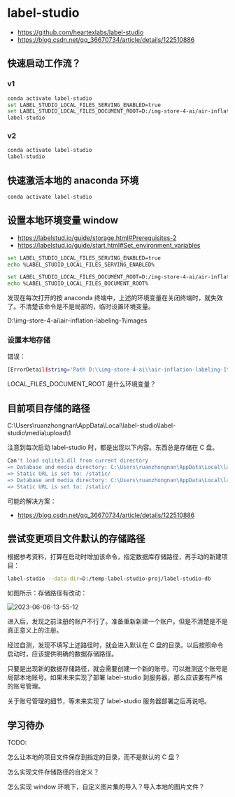 # label-studio

- https://github.com/heartexlabs/label-studio
- https://blog.csdn.net/qq_36670734/article/details/122510886

## 快速启动工作流？

### v1

```bash
conda activate label-studio
set LABEL_STUDIO_LOCAL_FILES_SERVING_ENABLED=true
set LABEL_STUDIO_LOCAL_FILES_DOCUMENT_ROOT=D:/img-store-4-ai/air-inflation-labeling-1
label-studio
```

### v2

```bash
conda activate label-studio
label-studio
```

## 快速激活本地的 anaconda 环境

```bash
conda activate label-studio
```

## 设置本地环境变量 window

- https://labelstud.io/guide/storage.html#Prerequisites-2
- https://labelstud.io/guide/start.html#Set_environment_variables

```bash
set LABEL_STUDIO_LOCAL_FILES_SERVING_ENABLED=true
echo %LABEL_STUDIO_LOCAL_FILES_SERVING_ENABLED%

set LABEL_STUDIO_LOCAL_FILES_DOCUMENT_ROOT=D:/img-store-4-ai/air-inflation-labeling-1/images
echo %LABEL_STUDIO_LOCAL_FILES_DOCUMENT_ROOT%
```

发现在每次打开的按 anaconda 终端中，上述的环境变量在关闭终端时，就失效了。不清楚该命令是不是局部的，临时设置环境变量。

D:\img-store-4-ai\air-inflation-labeling-1\images

### 设置本地存储

错误：

```bash
[ErrorDetail(string='Path D:\\img-store-4-ai\\air-inflation-labeling-1\\images must start with LOCAL_FILES_DOCUMENT_ROOT=C:\\ and must be a child, e.g.: C:\\abc', code='invalid')]
```

LOCAL_FILES_DOCUMENT_ROOT 是什么环境变量？

## 目前项目存储的路径

C:\Users\ruanzhongnan\AppData\Local\label-studio\label-studio\media\upload\1

注意到每次启动 label-studio 时，都是出现以下内容。东西总是存储在 C 盘。

```bash
Can't load sqlite3.dll from current directory
=> Database and media directory: C:\Users\ruanzhongnan\AppData\Local\label-studio\label-studio
=> Static URL is set to: /static/
=> Database and media directory: C:\Users\ruanzhongnan\AppData\Local\label-studio\label-studio
=> Static URL is set to: /static/
```

可能的解决方案：

- https://blog.csdn.net/qq_36670734/article/details/122510886

## 尝试变更项目文件默认的存储路径

根据参考资料，打算在启动时增加该命令，指定数据库存储路径，再手动的新建项目：

```bash
label-studio --data-dir=D:/temp-label-studio-proj/label-studio-db
```

如图所示：存储路径有改动：

![2023-06-06-13-55-12](https://cdn.jsdelivr.net/gh/RuanZhongNan/img-store/img/2023-06-06-13-55-12.png)

进入后，发现之前注册的账户不行了。准备重新新建一个账户。但是不清楚是不是真正意义上的注册。

经过自测，发现不填写上述路径时，就会进入默认在 C 盘的目录。以后按照命令启动时，应该提供明确的数据存储路径。

只要是出现新的数据存储路径，就会需要创建一个新的账号。可以推测这个账号是局部本地账号。如果未来实现了部署 label-studio 到服务器，那么应该要有严格的账号管理。

关于账号管理的细节，等未来实现了 label-studio 服务器部署之后再说吧。

## 学习待办

TODO:

怎么让本地的项目文件保存到指定的目录，而不是默认的 C 盘？

怎么实现文件存储路径的自定义？

怎么实现 window 环境下，自定义图片集的导入？导入本地的图片文件？

